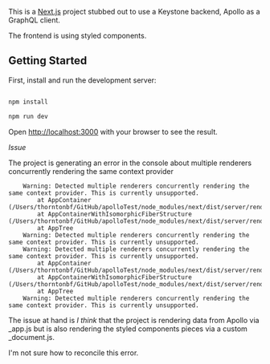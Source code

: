 This is a [Next.js](https://nextjs.org/) project stubbed out to use a Keystone backend, Apollo as a GraphQL client.

The frontend is using styled components.

## Getting Started

First, install and run the development server:

```bash

npm install

npm run dev

```

Open [http://localhost:3000](http://localhost:3000) with your browser to see the result.

_Issue_

The project is generating an error in the console about multiple renderers concurrently rendering the same context provider

        Warning: Detected multiple renderers concurrently rendering the same context provider. This is currently unsupported.
            at AppContainer (/Users/thorntonbf/GitHub/apolloTest/node_modules/next/dist/server/render.js:298:29)
            at AppContainerWithIsomorphicFiberStructure (/Users/thorntonbf/GitHub/apolloTest/node_modules/next/dist/server/render.js:327:57)
            at AppTree
        Warning: Detected multiple renderers concurrently rendering the same context provider. This is currently unsupported.
        Warning: Detected multiple renderers concurrently rendering the same context provider. This is currently unsupported.
            at AppContainer (/Users/thorntonbf/GitHub/apolloTest/node_modules/next/dist/server/render.js:298:29)
            at AppContainerWithIsomorphicFiberStructure (/Users/thorntonbf/GitHub/apolloTest/node_modules/next/dist/server/render.js:327:57)
            at AppTree
        Warning: Detected multiple renderers concurrently rendering the same context provider. This is currently unsupported.

The issue at hand is _I think_ that the project is rendering data from Apollo via \_app.js but is also rendering the styled components pieces via a custom \_document.js.

I'm not sure how to reconcile this error.
